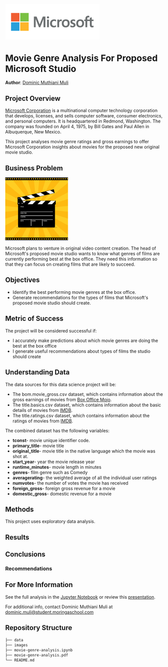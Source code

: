 <img src="./images/vecteezy_microsoft-logo-on-transparent-background_14018578.jpg" alt="Microsoft Logo" width="300">

# Movie Genre Analysis For Proposed Microsoft Studio

**Author**: [Dominic Muthiani Muli](mailto:dominic.muli@student.moringaschool.com)

## Project Overview

[Microsoft Corporation](https://www.microsoft.com/en-us/) is a multinational computer technology corporation that develops, licenses, and sells computer software, consumer electronics, and personal computers. It is headquartered in Redmond, Washington. The company was founded on April 4, 1975, by Bill Gates and Paul Allen in Albuquerque, New Mexico. 

This project analyses movie genre ratings and gross earnings to offer Microsoft Corporation insights about movies for the proposed new original movie studio.

## Business Problem
<img src="./images/Clapper_board_Clapper-board.jpg" alt="Movie" height="200">

Microsoft plans to venture in original video content creation. The head of Microsoft's proposed movie studio wants to know what genres of films are currently performing best at the box office. They need this information so that they can focus on creating films that are likely to succeed.

## Objectives
* Identify the best performing movie genres at the box office.
* Generate recommendations for the types of films that Microsoft's proposed movie studio should create.

## Metric of Success
The project will be considered successful if:
* I accurately make predictions about which movie genres are doing the best at the box office
* I generate useful recommendations about types of films the studio should create

## Understanding Data
The data sources for this data science project will be:

* The bom.movie_gross.csv dataset, which contains information about the gross earnings of movies from [Box Office Mojo](https://www.boxofficemojo.com/).
* The title.basics.csv dataset, which contains information about the basic details of movies from [IMDB](https://www.imdb.com/).
* The title.ratings.csv dataset, which contains information about the ratings of movies from [IMDB](https://www.imdb.com/).

The combined dataset has the following variables:
* **tconst**- movie unique identifier code.
* **primary_title**- movie title
* **original_title**- movie title in the native language which the movie was shot at. 
* **start_year**- year the movie release year
* **runtime_minutes**- movie length in minutes 
* **genres**- film genre such as Comedy 
* **averagerating**- the weighted average of all the individual user ratings
* **numvotes**- the number of votes the movie has received
* **foreign_gross**- foreign gross revenue for a movie 
* **domestic_gross**- domestic revenue for a movie

## Methods

This project uses exploratory data analysis.

## Results



## Conclusions



### Recommendations


## For More Information

See the full analysis in the [Jupyter Notebook](./movie-genre-analysis.ipynb) or review this [presentation](./movie-genre-analysis.pdf).

For additional info, contact Dominic Muthiani Muli at [dominic.muli@student.moringaschool.com](mailto:dominic.muli@student.moringaschool.com)

## Repository Structure
```
├── data
├── images
├── movie-genre-analysis.ipynb
├── movie-genre-analysis.pdf
└── README.md
```